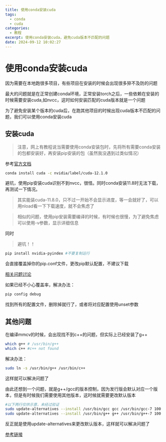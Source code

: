 ```yaml
---
title: 使用conda安装cuda
tags:
  - conda
  - cuda
categories:
  - 教程
excerpt: 使用conda安装cuda，避免cuda版本不匹配的问题
date: 2024-09-12 10:02:27
---
```


# 使用conda安装cuda
因为需要在本地跑很多项目，有些项目在安装的时候会出现很多猝不及防的问题

最大的问题就是在正常创建conda环境，正常安装torch之后，一些依赖在安装的时候需要安装cuda,如nvcc，这时如何安装匹配的cuda版本就是一个问题

为了避免安装某个版本的cuda后，在跑其他项目的时候出现cuda版本不匹配的问题，我们可以使用conda安装cuda

## 安装cuda
> 注意，网上有教程说当需要使用conda安装包时，先将所有需要conda安装的包都安装好，再安装pip安装的包（虽然我没遇到过类似情况）

参考[官方文档](https://docs.nvidia.com/cuda/archive/12.1.0/cuda-installation-guide-linux/index.html#conda-installation)

```bash
conda install cuda -c nvidia/label/cuda-12.1.0
```

避坑，使用pip安装cuda识别不到nvcc，很怪。同时conda安装11.8时无法下载，再测试一下情况。

>其实能装cuda-11.8.0，只不过一开始不会显示进度，等一会就好了，可以用nload看一下下载速度，就不会焦虑了

>相似的问题，使用pip安装需要编译的时候，有时候也很慢，为了避免焦虑可以使用-v参数，显示详细信息

同时
>避坑！！
    
```bash
pip install nvidia-pyindex #不要复制运行
```
会直接覆盖掉你的pip.conf文件，更改pip默认配置，不建议下载

[相关问题讨论](https://github.com/NVIDIA/tensorflow/issues/98)

如果已经不小心覆盖率，解决办法：

```bash
pip config debug
```
找到所有的配置文件，删除掉就行了，或者将对应配置使用unset参数

## 其他问题

在编译mmcv的时候，会出现找不到c++的问题，但实际上已经安装了g++
```bash
which g++ # /usr/bin/g++
which c++ #c++ not found
```
解决办法：
```bash
sudo ln -s /usr/bin/g++ /usr/bin/c++
```
这样就可以解决问题了

由此还想到一个问题，就是g++/gcc的版本控制，因为发行版会默认对应一个版本，但是有时候我们需要使用其他版本，这时候就需要更改默认版本

```bash
#以下两行仅供示意，未经过验证
sudo update-alternatives --install /usr/bin/gcc gcc /usr/bin/gcc-7 100
sudo update-alternatives --install /usr/bin/g++ g++ /usr/bin/g++-7 100
```
反正就是使用update-alternatives来更改默认版本，这样就可以解决问题了

[参考链接](https://askubuntu.com/questions/26498/how-to-choose-the-default-gcc-and-g-version)


